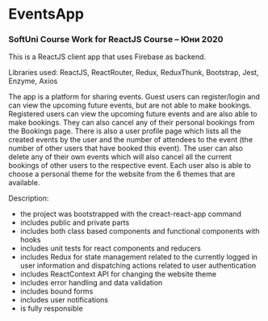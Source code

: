 # EventsApp 
### SoftUni Course Work for ReactJS Course – Юни 2020

This is a ReactJS client app that uses Firebase as backend.

Libraries used: ReactJS, ReactRouter, Redux, ReduxThunk, Bootstrap, Jest, Enzyme, Axios

The app is a platform for sharing events.
Guest users can register/login and can view the upcoming future events, but are not able to make bookings.
Registered users can view the  upcoming future events and are also able to make bookings. They can also cancel any of their personal bookings from the Bookings page. There is also a user profile page which lists all the created events by the user and the number of attendees to the event (the number of other users that have booked this event). The user can also delete any of their own events which will also cancel all the current bookings of other users to the respective event. Each user also is able to choose a personal theme for the website from the 6 themes that are available.

Description:
- the project was bootstrapped with the creact-react-app command
- includes public and private parts
- includes both class based components and functional components with hooks
- includes unit tests for react components and reducers
- includes Redux for state management related to the currently logged in user information and dispatching actions related to user authentication
- includes ReactContext API for changing the website theme
- includes error handling and data validation
- includes bound forms
- includes user notifications
- is fully responsible
